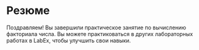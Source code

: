 # Резюме

Поздравляем! Вы завершили практическое занятие по вычислению факториала числа. Вы можете практиковаться в других лабораторных работах в LabEx, чтобы улучшить свои навыки.
